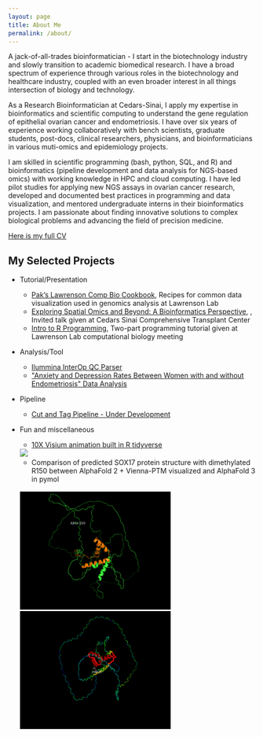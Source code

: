 ```yaml
---
layout: page
title: About Me
permalink: /about/
---
```


A jack-of-all-trades bioinformatician - I start in the biotechnology industry and slowly transition to academic biomedical research. I have a broad spectrum of experience through various roles in the biotechnology and healthcare industry, coupled with an even broader interest in all things intersection of biology and technology.

As a Research Bioinformatician at Cedars-Sinai, I apply my expertise in bioinformatics and scientific computing to understand the gene regulation of epithelial ovarian cancer and endometriosis. I have over six years of experience working collaboratively with bench scientists, graduate students, post-docs, clinical researchers, physicians, and bioinformaticians in various muti-omics and epidemiology projects.

I am skilled in scientific programming (bash, python, SQL, and R) and bioinformatics (pipeline development and data analysis for NGS-based omics) with working knowledge in HPC and cloud computing. I have led pilot studies for applying new NGS assays in ovarian cancer research, developed and documented best practices in programming and data visualization, and mentored undergraduate interns in their bioinformatics projects. I am passionate about finding innovative solutions to complex biological problems and advancing the field of precision medicine.

[Here is my full CV](https://docs.google.com/document/d/1A3mFwyfMPDVUobou-9QjZuBgzqNJ1uPiFJv2DtTy7s4/edit?usp=sharing)

## My Selected Projects

* Tutorial/Presentation
    * [Pak’s Lawrenson Comp Bio Cookbook](https://sfpacman.github.io/cookbook/), Recipes for common data visualization used in genomics analysis at Lawrenson Lab  
    * [Exploring Spatial Omics and Beyond: A Bioinformatics Perspective](https://docs.google.com/presentation/d/1Lrdtfe8LcJMTi5DYDDfZGdRTv12Z40kNeoz-GXbVqug/edit?usp=sharing),
      , Invited talk given at Cedars Sinai Comprehensive Transplant Center
    * [Intro to R Programming](https://docs.google.com/presentation/d/19Sekhw5X48jLWXTV9sTCflv2kdV79bQ_fonKEPgMTS0/edit?usp=sharing), Two-part programming tutorial given at Lawrenson Lab computational biology meeting 
* Analysis/Tool
    *  [Ilummina InterOp QC Parser](https://github.com/sfpacman/Read_InterOp_illumina)
    *  ["Anxiety and Depression Rates Between Women with and without Endometriosis" Data Analysis](https://github.com/sfpacman/BEME_poster/blob/main/poster.ipynb)
* Pipeline
    *  [Cut and Tag Pipeline - Under Development](https://github.com/sfpacman/cut_tag_pipeline_public) 
* Fun and miscellaneous

    * [ 10X Visium animation built in R tidyverse](https://github.com/sfpacman/show_off)

    <img src="https://raw.githubusercontent.com/sfpacman/show_off/main/data/animation.gif">
    <br>
    
    * Comparison of predicted SOX17 protein structure with dimethylated R150 between AlphaFold 2 + Vienna-PTM visualized and AlphaFold 3 in pymol
    
    <br>

    <img src="https://raw.githubusercontent.com/sfpacman/sfpacman.github.io/master/images/sox17%20(2).gif" width="307" height="240">
    <img src="https://raw.githubusercontent.com/sfpacman/sfpacman.github.io/master/images/SOX17_AF.gif" width="307" height="240">
